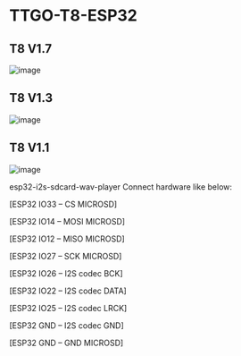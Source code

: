 # TTGO-T8-ESP32

## T8 V1.7
![image](https://github.com/LilyGO/TTGO-T8-ESP32/blob/master/image/T81.7.jpg)
## T8 V1.3
![image](https://github.com/LilyGO/TTGO-T8-ESP32/blob/master/image/T8%201.3.jpg)
## T8 V1.1
![image](https://github.com/LilyGO/TTGO-T8-ESP32/blob/master/image/T8_V1.1.jpg)

esp32-i2s-sdcard-wav-player
Connect hardware like below:

[ESP32 IO33 – CS MICROSD]

[ESP32 IO14 – MOSI MICROSD]

[ESP32 IO12 – MISO MICROSD]

[ESP32 IO27 – SCK MICROSD]

[ESP32 IO26 – I2S codec BCK]

[ESP32 IO22 – I2S codec DATA]

[ESP32 IO25 – I2S codec LRCK]

[ESP32 GND – I2S codec GND]

[ESP32 GND – GND MICROSD]
